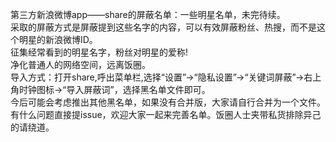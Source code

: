第三方新浪微博app——share的屏蔽名单：一些明星名单，未完待续。  
采取的屏蔽方式是屏蔽提到这些名字的内容，可以有效屏蔽粉丝、热搜，而不是这个明星的新浪微博ID。  
征集经常看到的明星名字，粉丝对明星的爱称!  
净化普通人的网络空间，远离饭圈。  
导入方式：打开share,呼出菜单栏,选择“设置”→“隐私设置”→“关键词屏蔽”→右上角时钟图标→“导入屏蔽词”，选择黑名单文件即可。  
今后可能会考虑推出其他黑名单，如果没有合并版，大家请自行合并为一个文件。  
有什么问题直接提issue，欢迎大家一起来完善名单。饭圈人士夹带私货排除异己的请绕道。  

